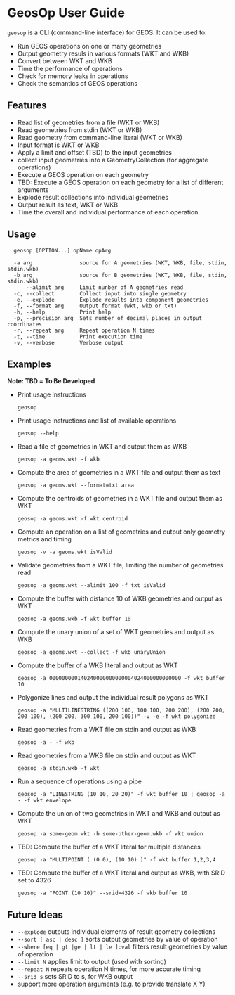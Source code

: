 # GeosOp User Guide

`geosop` is a CLI (command-line interface) for GEOS.
It can be used to:

* Run GEOS operations on one or many geometries
* Output geometry resuls in various formats (WKT and WKB)
* Convert between WKT and WKB
* Time the performance of operations
* Check for memory leaks in operations
* Check the semantics of GEOS operations

## Features

* Read list of geometries from a file (WKT or WKB)
* Read geometries from stdin (WKT or WKB)
* Read geometry from command-line literal (WKT or WKB)
* Input format is WKT or WKB
* Apply a limit and offset (TBD) to the input geometries
* collect input geometries into a GeometryCollection (for aggregate operations)
* Execute a GEOS operation on each geometry
* TBD: Execute a GEOS operation on each geometry for a list of different arguments
* Explode result collections into individual geometries
* Output result as text, WKT or WKB
* Time the overall and individual performance of each operation

## Usage
```
  geosop [OPTION...] opName opArg

  -a arg               source for A geometries (WKT, WKB, file, stdin, stdin.wkb)
  -b arg               source for B geometries (WKT, WKB, file, stdin, stdin.wkb)
      --alimit arg     Limit nunber of A geometries read
  -c, --collect        Collect input into single geometry
  -e, --explode        Explode results into component geometries
  -f, --format arg     Output format (wkt, wkb or txt)
  -h, --help           Print help
  -p, --precision arg  Sets number of decimal places in output coordinates
  -r, --repeat arg     Repeat operation N times
  -t, --time           Print execution time
  -v, --verbose        Verbose output
```

## Examples

**Note: TBD = To Be Developed**

* Print usage instructions

    `geosop`

* Print usage instructions and list of available operations

    `geosop --help`

* Read a file of geometries in WKT and output them as WKB

    `geosop -a geoms.wkt -f wkb`

* Compute the area of geometries in a WKT file and output them as text

    `geosop -a geoms.wkt --format=txt area`

* Compute the centroids of geometries in a WKT file and output them as WKT

    `geosop -a geoms.wkt -f wkt centroid`

* Compute an operation on a list of geometries and output only geometry metrics and timing

    `geosop -v -a geoms.wkt isValid`

* Validate geometries from a WKT file, limiting the number of geometries read

    `geosop -a geoms.wkt --alimit 100 -f txt isValid`

* Compute the buffer with distance 10 of WKB geometries and output as WKT

    `geosop -a geoms.wkb -f wkt buffer 10`

* Compute the unary union of a set of WKT geometries and output as WKB

    `geosop -a geoms.wkt --collect -f wkb unaryUnion`

* Compute the buffer of a WKB literal and output as WKT

    `geosop -a 000000000140240000000000004024000000000000 -f wkt buffer 10`

* Polygonize lines and output the individual result polygons as WKT

    `geosop -a "MULTILINESTRING ((200 100, 100 100, 200 200), (200 200, 200 100), (200 200, 300 100, 200 100))" -v -e -f wkt polygonize`

* Read geometries from a WKT file on stdin and output as WKB

    `geosop -a - -f wkb`

* Read geometries from a WKB file on stdin and output as WKT

    `geosop -a stdin.wkb -f wkt`

* Run a sequence of operations using a pipe

    `geosop -a "LINESTRING (10 10, 20 20)" -f wkt buffer 10 | geosop -a - -f wkt envelope`

* Compute the union of two geometries in WKT and WKB and output as WKT

    `geosop -a some-geom.wkt -b some-other-geom.wkb -f wkt union`

* TBD: Compute the buffer of a WKT literal for multiple distances

    `geosop -a "MULTIPOINT ( (0 0), (10 10) )" -f wkt buffer 1,2,3,4`

* TBD: Compute the buffer of a WKT literal and output as WKB, with SRID set to 4326

    `geosop -a "POINT (10 10)" --srid=4326 -f wkb buffer 10`



## Future Ideas

* `--explode` outputs individual elements of result geometry collections
* `--sort [ asc | desc ]` sorts output geometries by value of operation
* `--where [eq | gt |ge | lt | le ]:val` filters result geometries by value of operation
* `--limit N` applies limit to output (used with sorting)
* `--repeat N` repeats operation N times, for more accurate timing
* `--srid s` sets SRID to s, for WKB output
* support more operation arguments (e.g. to provide translate X Y)

